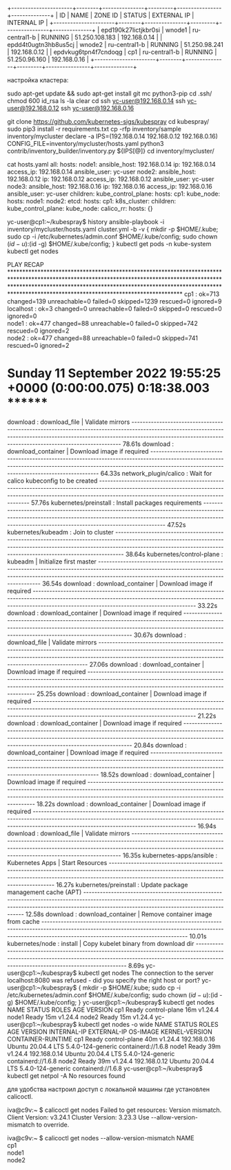 
+----------------------+--------+---------------+---------+----------------+--------------+
|          ID          |  NAME  |    ZONE ID    | STATUS  |  EXTERNAL IP   | INTERNAL IP  |
+----------------------+--------+---------------+---------+----------------+--------------+
| epd190k27lictjkbr0si | wnode1 | ru-central1-b | RUNNING | 51.250.108.183 | 192.168.0.14 |
| epdd4t0ugtn3hb8us5cj | wnode2 | ru-central1-b | RUNNING | 51.250.98.241  | 192.168.0.12 |
| epdvkug6tpn4f7cndoqg | cp1    | ru-central1-b | RUNNING | 51.250.96.160  | 192.168.0.16 |
+----------------------+--------+---------------+---------+----------------+--------------+


настройка кластера:

sudo apt-get update && sudo apt-get install git mc python3-pip
cd .ssh/
chmod 600 id_rsa
ls -la
clear
cd
ssh yc-user@192.168.0.14
ssh yc-user@192.168.0.12
ssh yc-user@192.168.0.16

git clone https://github.com/kubernetes-sigs/kubespray
cd kubespray/
sudo pip3 install -r requirements.txt
cp -rfp inventory/sample inventory/mycluster
declare -a IPS=(192.168.0.14 192.168.0.12 192.168.0.16)
CONFIG_FILE=inventory/mycluster/hosts.yaml python3 contrib/inventory_builder/inventory.py ${IPS[@]}
cd inventory/mycluster/

cat hosts.yaml 
all:
  hosts:
    node1:
      ansible_host: 192.168.0.14
      ip: 192.168.0.14
      access_ip: 192.168.0.14
      ansible_user: yc-user
    node2:
      ansible_host: 192.168.0.12
      ip: 192.168.0.12
      access_ip: 192.168.0.12
      ansible_user: yc-user
    node3:
      ansible_host: 192.168.0.16
      ip: 192.168.0.16
      access_ip: 192.168.0.16
      ansible_user: yc-user
  children:
    kube_control_plane:
      hosts:
        cp1:
    kube_node:
      hosts:
        node1:
        node2:
    etcd:
      hosts:
        cp1:
    k8s_cluster:
      children:
        kube_control_plane:
        kube_node:
    calico_rr:
      hosts: {}



yc-user@cp1:~/kubespray$ history 
ansible-playbook -i inventory/mycluster/hosts.yaml cluster.yml -b -v
{     mkdir -p $HOME/.kube;     sudo cp -i /etc/kubernetes/admin.conf $HOME/.kube/config;     sudo chown $(id -u):$(id -g) $HOME/.kube/config; }
kubectl get pods -n kube-system
kubectl get nodes



PLAY RECAP *******************************************************************************************************************************************************************************************************************************************************************************
cp1                        : ok=713  changed=139  unreachable=0    failed=0    skipped=1239 rescued=0    ignored=9   
localhost                  : ok=3    changed=0    unreachable=0    failed=0    skipped=0    rescued=0    ignored=0   
node1                      : ok=477  changed=88   unreachable=0    failed=0    skipped=742  rescued=0    ignored=2   
node2                      : ok=477  changed=88   unreachable=0    failed=0    skipped=741  rescued=0    ignored=2   

Sunday 11 September 2022  19:55:25 +0000 (0:00:00.075)       0:18:38.003 ****** 
=============================================================================== 
download : download_file | Validate mirrors -------------------------------------------------------------------------------------------------------------------------------------------------------------------------------------------------------------------------------------- 78.61s
download : download_container | Download image if required ----------------------------------------------------------------------------------------------------------------------------------------------------------------------------------------------------------------------- 64.33s
network_plugin/calico : Wait for calico kubeconfig to be created ----------------------------------------------------------------------------------------------------------------------------------------------------------------------------------------------------------------- 57.76s
kubernetes/preinstall : Install packages requirements ---------------------------------------------------------------------------------------------------------------------------------------------------------------------------------------------------------------------------- 47.52s
kubernetes/kubeadm : Join to cluster --------------------------------------------------------------------------------------------------------------------------------------------------------------------------------------------------------------------------------------------- 38.64s
kubernetes/control-plane : kubeadm | Initialize first master --------------------------------------------------------------------------------------------------------------------------------------------------------------------------------------------------------------------- 36.54s
download : download_container | Download image if required ----------------------------------------------------------------------------------------------------------------------------------------------------------------------------------------------------------------------- 33.22s
download : download_container | Download image if required ----------------------------------------------------------------------------------------------------------------------------------------------------------------------------------------------------------------------- 30.67s
download : download_file | Validate mirrors -------------------------------------------------------------------------------------------------------------------------------------------------------------------------------------------------------------------------------------- 27.06s
download : download_container | Download image if required ----------------------------------------------------------------------------------------------------------------------------------------------------------------------------------------------------------------------- 25.25s
download : download_container | Download image if required ----------------------------------------------------------------------------------------------------------------------------------------------------------------------------------------------------------------------- 21.22s
download : download_container | Download image if required ----------------------------------------------------------------------------------------------------------------------------------------------------------------------------------------------------------------------- 20.84s
download : download_container | Download image if required ----------------------------------------------------------------------------------------------------------------------------------------------------------------------------------------------------------------------- 18.52s
download : download_container | Download image if required ----------------------------------------------------------------------------------------------------------------------------------------------------------------------------------------------------------------------- 18.22s
download : download_container | Download image if required ----------------------------------------------------------------------------------------------------------------------------------------------------------------------------------------------------------------------- 16.94s
download : download_file | Validate mirrors -------------------------------------------------------------------------------------------------------------------------------------------------------------------------------------------------------------------------------------- 16.35s
kubernetes-apps/ansible : Kubernetes Apps | Start Resources ---------------------------------------------------------------------------------------------------------------------------------------------------------------------------------------------------------------------- 16.27s
kubernetes/preinstall : Update package management cache (APT) -------------------------------------------------------------------------------------------------------------------------------------------------------------------------------------------------------------------- 12.58s
download : download_container | Remove container image from cache ---------------------------------------------------------------------------------------------------------------------------------------------------------------------------------------------------------------- 10.01s
kubernetes/node : install | Copy kubelet binary from download dir ----------------------------------------------------------------------------------------------------------------------------------------------------------------------------------------------------------------- 8.69s
yc-user@cp1:~/kubespray$ kubectl get nodes
The connection to the server localhost:8080 was refused - did you specify the right host or port?
yc-user@cp1:~/kubespray$ {     mkdir -p $HOME/.kube;     sudo cp -i /etc/kubernetes/admin.conf $HOME/.kube/config;     sudo chown $(id -u):$(id -g) $HOME/.kube/config; }
yc-user@cp1:~/kubespray$ kubectl get nodes
NAME    STATUS   ROLES           AGE   VERSION
cp1     Ready    control-plane   16m   v1.24.4
node1   Ready    <none>          15m   v1.24.4
node2   Ready    <none>          15m   v1.24.4
yc-user@cp1:~/kubespray$ kubectl get nodes -o wide
NAME    STATUS   ROLES           AGE   VERSION   INTERNAL-IP    EXTERNAL-IP   OS-IMAGE             KERNEL-VERSION      CONTAINER-RUNTIME
cp1     Ready    control-plane   40m   v1.24.4   192.168.0.16   <none>        Ubuntu 20.04.4 LTS   5.4.0-124-generic   containerd://1.6.8
node1   Ready    <none>          39m   v1.24.4   192.168.0.14   <none>        Ubuntu 20.04.4 LTS   5.4.0-124-generic   containerd://1.6.8
node2   Ready    <none>          39m   v1.24.4   192.168.0.12   <none>        Ubuntu 20.04.4 LTS   5.4.0-124-generic   containerd://1.6.8
yc-user@cp1:~/kubespray$ kubectl get netpol -A
No resources found

для удобства настроил доступ с локальной машины где установлен calicoctl.


iva@c9v:~ $ calicoctl get nodes
Failed to get resources: Version mismatch.
Client Version:   v3.24.1
Cluster Version:  3.23.3
Use --allow-version-mismatch to override.

iva@c9v:~ $ calicoctl get nodes --allow-version-mismatch
NAME    
cp1     
node1   
node2   

